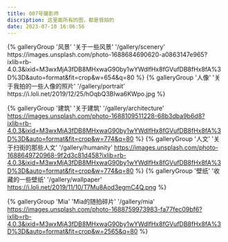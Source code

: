 ```yaml
---
title: 007号摄影师
discription: 这里面所有的图，都是我拍的
date: 2023-07-10 16:06:56
---
```


<div class="gallery-group-main">
{% galleryGroup '风景' '关于一些风景' '/gallery/scenery' https://images.unsplash.com/photo-1688684690620-a0863147e965?ixlib=rb-4.0.3&ixid=M3wxMjA3fDB8MHxwaG90by1wYWdlfHx8fGVufDB8fHx8fA%3D%3D&auto=format&fit=crop&w=654&q=80 %}
{% galleryGroup '人像' '关于我拍的一些人像的照片' '/gallery/portrait' https://i.loli.net/2019/12/25/hOqbQ3BIwa6KWpo.jpg %}

{% galleryGroup '建筑' '关于建筑' '/gallery/architecture' https://images.unsplash.com/photo-1688109511228-68b3dba9b6d8?ixlib=rb-4.0.3&ixid=M3wxMjA3fDB8MHxwaG90by1wYWdlfHx8fGVufDB8fHx8fA%3D%3D&auto=format&fit=crop&w=774&q=80 %}
{% galleryGroup '人文' '关于扫街的那些人文' '/gallery/humanity' https://images.unsplash.com/photo-1688649720968-9f2d3c81d458?ixlib=rb-4.0.3&ixid=M3wxMjA3fDB8MHxwaG90by1wYWdlfHx8fGVufDB8fHx8fA%3D%3D&auto=format&fit=crop&w=774&q=80 %}
{% galleryGroup '壁纸' '收藏的一些壁纸' '/gallery/wallpaper' https://i.loli.net/2019/11/10/T7Mu8Aod3egmC4Q.png %}

{% galleryGroup 'Mia' 'Mia的随拍碎片' '/gallery/mia' https://images.unsplash.com/photo-1688759973983-fa77fec09bf6?ixlib=rb-4.0.3&ixid=M3wxMjA3fDB8MHxwaG90by1wYWdlfHx8fGVufDB8fHx8fA%3D%3D&auto=format&fit=crop&w=2565&q=80 %}
</div>


